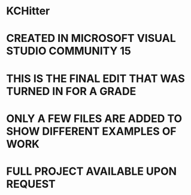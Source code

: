 # KCHitter
# CREATED IN MICROSOFT VISUAL STUDIO COMMUNITY 15
# THIS IS THE FINAL EDIT THAT WAS TURNED IN FOR A GRADE
# ONLY A FEW FILES ARE ADDED TO SHOW DIFFERENT EXAMPLES OF WORK
# FULL PROJECT AVAILABLE UPON REQUEST
